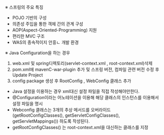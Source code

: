※ 스프링의 주요 특징
- POJO 기반의 구성
- 의존성 주입을 통한 객체 간의 관계 구성
- AOP(Aspect-Oriented-Programming) 지원
- 편리한 MVC 구조
- WAS의 종속적이지 안흥ㄴ 개발 환경

※ Java Configuration을 하는 경우
1. web.xml 및 spring디렉토리(servlet-context.xml , root-context.xml)삭제
2. pom.xml에 mavenC-war-plugin 추가 및 스프링 버전, 컴파일 관련 버전 수정 후 Update Project
3. config package 생성 후 RootConfig , WebConfig 클래스 추가
- Java 설정을 이용하는 경우 xml대신 설정 파일을 직접 작성해야만한다.
- @Configuration이라는 어노테이션을 이용해 해당 클래스의 인스턴스를 이용해서 설정 파일을 명시
- Webconfig 클래스는 3개의 추상 메서드를 오버라이드 (getRootConfigClasses(), getServletConfigClasses(), getServletMappings()) 하도록 작성된다.
- getRootConfigClasses() 는 root-context.xml을 대신하는 클래스를 지정


